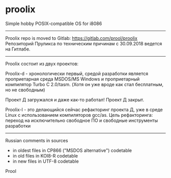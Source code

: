 # proolix

Simple hobby POSIX-compatible OS for i8086

---

Proolix repo is moved to Gitlab: https://gitlab.com/prool/proolix
Репозиторий Пруликса по техническим причинам с 30.09.2018 ведется на Гитлабе.

---

Proolix состоит из двух проектов:

Proolix-d - хронологически первый, средой разработки является проприетарная среда MSDOS/MS Windows и проприетарный компилятор Turbo C 2.0/tasm.
(Хотя он уже вроде как стал бесплатным, но не свободным)

Проект Д загружался и даже как-то работал! Проект Д закрыт.

Proolix-l - это делающийся сейчас рефакторинг проекта Д, уже в среде Linux с использованием компиляторов gcc/as.
Цель рефакторинга: переход на исключительно свободное ПО и свободные инструменты разработки

---

Russian comments in sources

- in oldest files in CP866 ("MSDOS alternative") codetable
- in old files in KOI8-R codetable
- in new files in UTF-8 codetable

Prool
